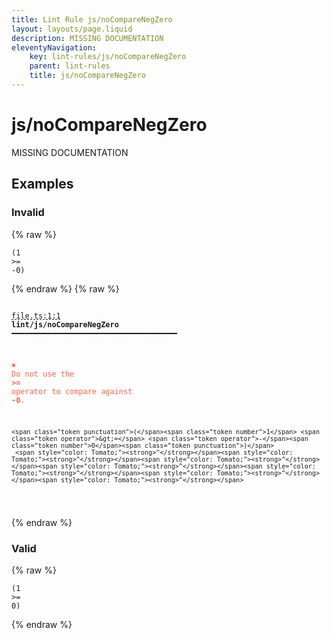 ```yaml
---
title: Lint Rule js/noCompareNegZero
layout: layouts/page.liquid
description: MISSING DOCUMENTATION
eleventyNavigation:
	key: lint-rules/js/noCompareNegZero
	parent: lint-rules
	title: js/noCompareNegZero
---
```


# js/noCompareNegZero

MISSING DOCUMENTATION

<!-- EVERYTHING BELOW IS AUTOGENERATED. SEE SCRIPTS FOLDER FOR UPDATE SCRIPTS hash(756ecce5e2d2327b360bc575b277ede78d90674b) -->

## Examples
### Invalid
{% raw %}<pre class="language-text"><code class="language-text"><span class="token punctuation">(</span><span class="token number">1</span> <span class="token operator">&gt;=</span> <span class="token operator">-</span><span class="token number">0</span><span class="token punctuation">)</span></code></pre>{% endraw %}
{% raw %}<pre class="language-text"><code class="language-text">
 <span style="text-decoration-style: dashed; text-decoration-line: underline;">file.ts:1:1</span> <strong>lint/js/noCompareNegZero</strong> ━━━━━━━━━━━━━━━━━━━━━━━━━━━━━━━━━━━━━

  <strong><span style="color: Tomato;">✖ </span></strong><span style="color: Tomato;">Do not use the </span><span style="color: Tomato;"><strong>&gt;=</strong></span><span style="color: Tomato;"> operator to compare against </span><span style="color: Tomato;"><strong>-0</strong></span><span style="color: Tomato;">.</span>

    <span class="token punctuation">(</span><span class="token number">1</span> <span class="token operator">&gt;=</span> <span class="token operator">-</span><span class="token number">0</span><span class="token punctuation">)</span>
     <span style="color: Tomato;"><strong>^</strong></span><span style="color: Tomato;"><strong>^</strong></span><span style="color: Tomato;"><strong>^</strong></span><span style="color: Tomato;"><strong>^</strong></span><span style="color: Tomato;"><strong>^</strong></span><span style="color: Tomato;"><strong>^</strong></span><span style="color: Tomato;"><strong>^</strong></span>

</code></pre>{% endraw %}
### Valid
{% raw %}<pre class="language-text"><code class="language-text"><span class="token punctuation">(</span><span class="token number">1</span> <span class="token operator">&gt;=</span> <span class="token number">0</span><span class="token punctuation">)</span></code></pre>{% endraw %}
